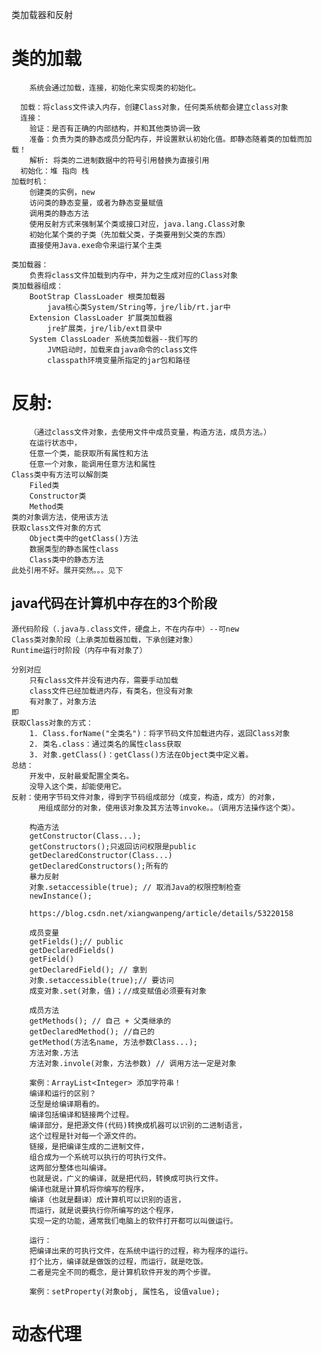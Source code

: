 类加载器和反射
#   类的加载
        系统会通过加载，连接，初始化来实现类的初始化。
        
      加载：将class文件读入内存，创建Class对象，任何类系统都会建立class对象
      连接：
        验证：是否有正确的内部结构，并和其他类协调一致
        准备：负责为类的静态成员分配内存，并设置默认初始化值。即静态随着类的加载而加载！
        解析: 将类的二进制数据中的符号引用替换为直接引用
      初始化：堆 指向 栈
    加载时机：
        创建类的实例，new
        访问类的静态变量，或者为静态变量赋值
        调用类的静态方法
        使用反射方式来强制某个类或接口对应，java.lang.Class对象
        初始化某个类的子类（先加载父类，子类要用到父类的东西）
        直接使用Java.exe命令来运行某个主类    
    
    类加载器：
        负责将class文件加载到内存中，并为之生成对应的Class对象
    类加载器组成：
        BootStrap ClassLoader 根类加载器
            java核心类System/String等，jre/lib/rt.jar中
        Extension ClassLoader 扩展类加载器
            jre扩展类，jre/lib/ext目录中
        System ClassLoader 系统类加载器--我们写的
            JVM启动时，加载来自java命令的class文件
            classpath环境变量所指定的jar包和路径
#   反射:
        （通过class文件对象，去使用文件中成员变量，构造方法，成员方法。）
        在运行状态中，
        任意一个类，能获取所有属性和方法
        任意一个对象，能调用任意方法和属性
    Class类中有方法可以解剖类 
        Filed类
        Constructor类
        Method类
    类的对象调方法，使用该方法
    获取class文件对象的方式
        Object类中的getClass()方法
        数据类型的静态属性class
        Class类中的静态方法
    此处引用不好。展开突然。。。见下
        
##  java代码在计算机中存在的3个阶段

    源代码阶段（.java与.class文件，硬盘上，不在内存中）--可new
    Class类对象阶段（上承类加载器加载，下承创建对象）
    Runtime运行时阶段（内存中有对象了）
    
    分别对应
        只有class文件并没有进内存，需要手动加载
        class文件已经加载进内存，有类名，但没有对象
        有对象了，对象方法
    即        
    获取Class对象的方式：
        1. Class.forName("全类名")：将字节码文件加载进内存，返回Class对象
        2. 类名.class：通过类名的属性class获取
        3. 对象.getClass()：getClass()方法在Object类中定义着。
    总结：
        开发中，反射最爱配置全类名。
        没导入这个类，却能使用它。
    反射：使用字节码文件对象，得到字节码组成部分（成变，构造，成方）的对象，
          用组成部分的对象，使用该对象及其方法等invoke。。（调用方法操作这个类）。 
        
        构造方法     
        getConstructor(Class...); 
        getConstructors();只返回访问权限是public
        getDeclaredConstructor(Class...)
        getDeclaredConstructors();所有的
        暴力反射
        对象.setaccessible(true); // 取消Java的权限控制检查
        newInstance();
        
        https://blog.csdn.net/xiangwanpeng/article/details/53220158
        
        成员变量
        getFields();// public
        getDeclaredFields()
        getField()
        getDeclaredField(); // 拿到
        对象.setaccessible(true);// 要访问
        成变对象.set(对象，值)；//成变赋值必须要有对象
        
        成员方法
        getMethods(); // 自己 + 父类继承的
        getDeclaredMethod(); //自己的
        getMethod(方法名name, 方法参数Class...);
        方法对象.方法
        方法对象.invole(对象，方法参数) // 调用方法一定是对象

        案例：ArrayList<Integer> 添加字符串！
        编译和运行的区别？
        泛型是给编译期看的。
        编译包括编译和链接两个过程。
        编译部分，是把源文件(代码)转换成机器可以识别的二进制语言，
        这个过程是针对每一个源文件的。
        链接，是把编译生成的二进制文件，
        组合成为一个系统可以执行的可执行文件。
        这两部分整体也叫编译。
        也就是说，广义的编译，就是把代码，转换成可执行文件。
        编译也就是计算机将你编写的程序，
        编译（也就是翻译）成计算机可以识别的语言，
        而运行，就是说要执行你所编写的这个程序，
        实现一定的功能，通常我们电脑上的软件打开都可以叫做运行。
        
        运行：
        把编译出来的可执行文件，在系统中运行的过程，称为程序的运行。
        打个比方，编译就是做饭的过程，而运行，就是吃饭。
        二者是完全不同的概念，是计算机软件开发的两个步骤。
        
        案例：setProperty(对象obj, 属性名, 设值value);
        
        
#   动态代理